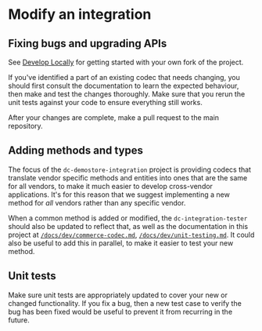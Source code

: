 # Modify an integration

## Fixing bugs and upgrading APIs

See [Develop Locally](./develop-locally.md) for getting started with your own fork of the project.

If you've identified a part of an existing codec that needs changing, you should first consult the documentation to learn the expected behaviour, then make and test the changes thoroughly. Make sure that you rerun the unit tests against your code to ensure everything still works.

After your changes are complete, make a pull request to the main repository.

## Adding methods and types

The focus of the `dc-demostore-integration` project is providing codecs that translate vendor specific methods and entities into ones that are the same for all vendors, to make it much easier to develop cross-vendor applications. It's for this reason that we suggest implementing a new method for _all_ vendors rather than any specific vendor.

When a common method is added or modified, the `dc-integration-tester` should also be updated to reflect that, as well as the documentation in this project at [`/docs/dev/commerce-codec.md`](./commerce-codec.md), [`/docs/dev/unit-testing.md`](./unit-testing.md). It could also be useful to add this in parallel, to make it easier to test your new method.

## Unit tests

Make sure unit tests are appropriately updated to cover your new or changed functionality. If you fix a bug, then a new test case to verify the bug has been fixed would be useful to prevent it from recurring in the future.